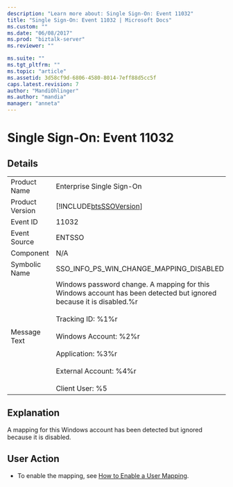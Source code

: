 ```yaml
---
description: "Learn more about: Single Sign-On: Event 11032"
title: "Single Sign-On: Event 11032 | Microsoft Docs"
ms.custom: ""
ms.date: "06/08/2017"
ms.prod: "biztalk-server"
ms.reviewer: ""

ms.suite: ""
ms.tgt_pltfrm: ""
ms.topic: "article"
ms.assetid: 3d58cf9d-6806-4580-8014-7eff88d5cc5f
caps.latest.revision: 7
author: "MandiOhlinger"
ms.author: "mandia"
manager: "anneta"
---
```

# Single Sign-On: Event 11032
## Details  
  
|                 |                                                                                                                                                                                                                                                                                  |
|-----------------|----------------------------------------------------------------------------------------------------------------------------------------------------------------------------------------------------------------------------------------------------------------------------------|
|  Product Name   |                                                                                                                            Enterprise Single Sign-On                                                                                                                             |
| Product Version |                                                                                                            [!INCLUDE[btsSSOVersion](../includes/btsssoversion-md.md)]                                                                                                            |
|    Event ID     |                                                                                                                                      11032                                                                                                                                       |
|  Event Source   |                                                                                                                                      ENTSSO                                                                                                                                      |
|    Component    |                                                                                                                                       N/A                                                                                                                                        |
|  Symbolic Name  |                                                                                                                     SSO_INFO_PS_WIN_CHANGE_MAPPING_DISABLED                                                                                                                      |
|  Message Text   | Windows password change. A mapping for this Windows account has been detected but ignored because it is disabled.%r<br /><br /> Tracking ID: %1%r<br /><br /> Windows Account: %2%r<br /><br /> Application: %3%r<br /><br /> External Account: %4%r<br /><br /> Client User: %5 |
  
## Explanation  
 A mapping for this Windows account has been detected but ignored because it is disabled.  
  
## User Action  
  
-   To enable the mapping, see [How to Enable a User Mapping](../core/how-to-enable-a-user-mapping.md).
